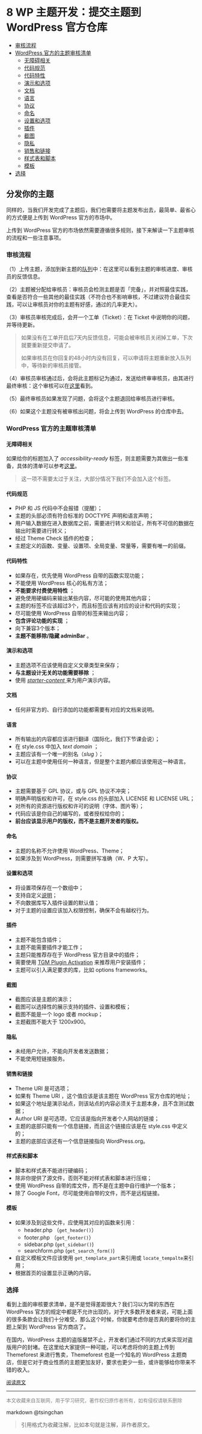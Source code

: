 8 WP 主题开发：提交主题到 WordPress 官方仓库
======================================================

- [审核流程](#审核流程)
- [WordPress 官方的主题审核清单](#wordpress-官方的主题审核清单)
    - [无障碍相关](#无障碍相关)
    - [代码规范](#代码规范)
    - [代码特性](#代码特性)
    - [演示和选项](#演示和选项)
    - [文档](#文档)
    - [语言](#语言)
    - [协议](#协议)
    - [命名](#命名)
    - [设置和选项](#设置和选项)
    - [插件](#插件)
    - [截图](#截图)
    - [隐私](#隐私)
    - [销售和链接](#销售和链接)
    - [样式表和脚本](#样式表和脚本)
    - [模板](#模板)
- [选择](#选择)


  
分发你的主题
------

同样的，当我们开发完成了主题后，我们也需要将主题发布出去，最简单、最省心的方式便是上传到 WordPress 官方的市场中。

上传到 WordPress 官方的市场依然需要遵循很多规则，接下来解读一下主题审核的流程和一些注意事项。

### 审核流程

（1）上传主题，添加到新主题的[队列](https://themes.trac.wordpress.org/query?priority=new+theme&status=new&status=reviewing&priority=previously+reviewed&keywords=!~child-theme&col=id&col=summary&col=status&col=time&col=changetime&col=rep)中：在这里可以看到主题的审核进度、审核员的反馈信息。

（2）主题被分配给审核员：审核员会检测主题是否「完备」，并对照最佳实践，查看是否符合一些其他的最佳实践（不符合也不影响审核，不过建议符合最佳实践，可以让审核员对你的主题有好感，通过的几率更大）。

（3）审核员审核完成后，会开一个工单（Ticket）：在 Ticket 中说明你的问题，并等待更新。

> 如果没有在工单开启后7天内反馈信息，可能会被审核员关闭掉工单，下次就要重新提交申请了。
> 
> 如果审核员在你回复的48小时内没有回复，可以申请将主题重新放入队列中，等待新的审核员接管。

（4）审核员审核通过后，会将此主题标记为通过，发送给终审审核员，由其进行最终审核：这个审核可以在[这里](https://themes.trac.wordpress.org/report/24)看到。

（5）最终审核员如果发现了问题，会将这个主题退回给审核员进行审核。

（6）如果这个主题没有被审核出问题，将会上传到 WordPress 的仓库中去。

### WordPress 官方的主题审核清单

#### 无障碍相关

如果给你的标题加入了 *accessibility-ready*  标签，则主题需要为其做出一些准备，具体的清单可以参考[这里](https://make.wordpress.org/themes/handbook/review/accessibility/)。

> 这一项不需要太过于关注，大部分情况下我们不会加入这个标签。

#### 代码规范

- PHP 和 JS 代码中不会报错（提醒）；
- 主题的头部必须有符合标准的 DOCTYPE 声明和语言声明；
- 用户输入数据在进入数据库之前，需要进行转义和验证，所有不可信的数据在输出时需要进行转义；
- 经过 Theme Check 插件的检查；
- 主题定义的函数、变量、设置项、全局变量、常量等，需要有唯一的前缀。

#### 代码特性

- 如果存在，优先使用 WordPress 自带的函数实现功能；
- 不能使用 WordPress 核心的私有方法；
- **不能要求付费使用特性** ；
- 避免使用硬编码来输出某些内容，尽可能的使用其他内容；
- 主题的标签不应该超过3个，而且标签应该有对应的设计和代码的实现；
- 尽可能使用 WordPress 自带的标签来输出内容；
- **包含评论功能的实现** ；
- 向下兼容3个版本；
- **主题不能移除/隐藏 adminBar** 。

#### 演示和选项

- 主题选项不应该使用自定义文章类型来保存；
- **与主题设计无关的功能需要移除** ；
- 使用 [*starter-content* ](https://make.wordpress.org/core/2016/11/30/starter-content-for-themes-in-4-7/) 来为用户演示内容。

#### 文档

- 任何非官方的、自行添加的功能都需要有对应的文档来说明。

#### 语言

- 所有输出的内容都应该进行翻译（国际化，我们下节课会说）；
- 在 style.css 中加入 *text domain* ；
- 主题应该有一个唯一的别名（*slug* ）；
- 可以在主题中使用任何一种语言，但是整个主题内都应该使用这一种语言。

#### 协议

- 主题需要基于 GPL 协议，或与 GPL 协议不冲突；
- 明确声明版权和许可，在 style.css 的头部加入 LICENSE 和 LICENSE URL；
- 对所有的资源进行版权和许可的说明（字体、图片等）；
- 代码应该是你自己的编写的，或者授权给你的；
- **前台应该显示用户的版权，而不是主题开发者的版权。**

#### 命名

- 主题的名称不允许使用 WordPress、Theme；
- 如果涉及到 WordPress，则需要拼写准确（W、P 大写）。

#### 设置和选项

- 将设置项保存在一个数组中；
- 支持自定义[说明](https://make.wordpress.org/themes/2015/04/22/details-on-the-new-theme-settings-customizer-guideline/)；
- 不向数据库写入插件设置的默认值；
- 对于主题的设置应该加入权限控制，确保不会有越权行为。

#### 插件

- 主题不能包含插件；
- 主题不能需要插件才能工作；
- 主题只能推荐存在于 WordPress 官方目录中的插件；
- 需要使用 [TGM Plugin Activation](http://tgmpluginactivation.com/) 来推荐用户安装插件；
- 主题可以引入满足要求的库，比如 options frameworks。

#### 截图

- 截图应该是主题的演示；
- 截图可以选择性的展示支持的插件、设置和模板；
- 截图不能是一个 logo 或者 mockup；
- 主题截图不能大于 1200x900。

#### 隐私

- 未经用户允许，不能向开发者发送数据；
- 不能使用短链接服务。

#### 销售和链接

- Theme URI 是可选项；
- 如果有 Theme URI ，这个值应该是该主题在 WordPress 官方仓库的地址；
- 如果这个地址是演示站点，则该站点的内容必须关于主题本身，且不含测试数据；
- Author URI 是可选项，它应该是指向开发者个人网站的链接；
- 主题的底部只能有一个信息链接，而且这个链接应该是在 style.css 中定义的；
- 主题的底部应该还有一个信息链接指向 WordPress.org。

#### 样式表和脚本

- 脚本和样式表不能进行硬编码；
- 除非你提供了源文件，否则不能对样式表和脚本进行压缩；
- 使用 WordPress 自带的库文件，而不是在主题中自行维护一个版本；
- 除了 Google Font，尽可能使用自带的文件，而不是远程链接。

#### 模板

- 如果涉及到这些文件，应使用其对应的函数来引用：
  - header.php （`get_header()`）
  - footer.php （`get_footer()`）
  - sidebar.php (`get_sidebar()`)
  - searchform.php (`get_search_form()`)
- 自定义模板文件应该使用 `get_template_part`来引用或 `locate_tempalte`来引用；
- 根据首页的设置显示正确的内容。

### 选择

看到上面的审核要求清单，是不是觉得差距很大？我们习以为常的东西在 WordPress 官方的规定中都是不允许出现的，对于大多数开发者来说，可能上面的很多条款会让我们十分难受，那么这个时候，你就要考虑你是否真的要将你的主题上架到 WordPress 官方商店了。

在国内，WordPress 主题的盗版屡禁不止，开发者们通过不同的方式来实现对盗版用户的封堵。在这里给大家提供一种可能，可以考虑将你的主题上传到 Themeforest 来进行售卖，Themeforest 也是一个知名的 WordPress 主题商店，但是它对于商业性质的主题更加友好，要求也更少一些，或许能够给你带来不错的收入。

<font size=2 color=grey>[阅读原文](https://www.easywpbook.com/theme/uploads.html)</font>


----
<font size=2 color='grey'>本文收藏来自互联网，用于学习研究，著作权归原作者所有，如有侵权请联系删除</font>

markdown @tsingchan 

> 引用格式为收藏注解，比如本句就是注解，非作者原文。
